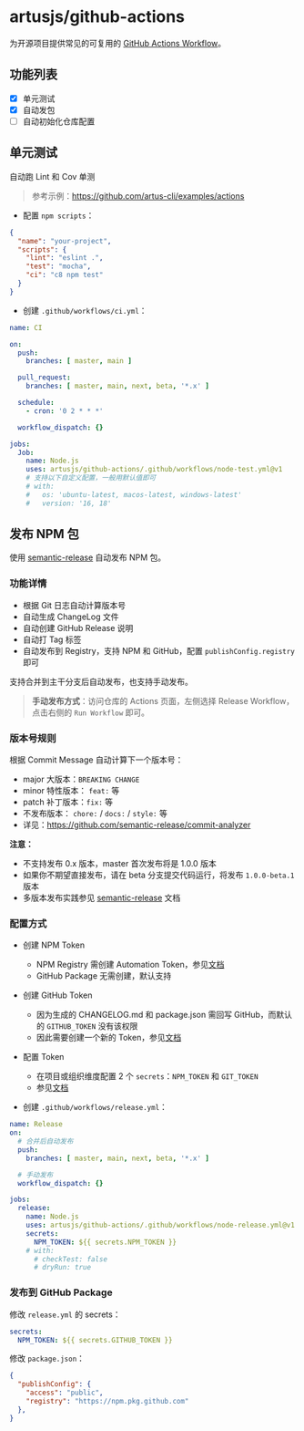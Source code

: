 # artusjs/github-actions

为开源项目提供常见的可复用的 [GitHub Actions Workflow](https://docs.github.com/en/actions/using-workflows/reusing-workflows#using-inputs-and-secrets-in-a-reusable-workflow)。

## 功能列表

- [x] 单元测试
- [x] 自动发包
- [ ] 自动初始化仓库配置

## 单元测试

自动跑 Lint 和 Cov 单测

> 参考示例：https://github.com/artus-cli/examples/actions


- 配置 `npm scripts`：

```json
{
  "name": "your-project",
  "scripts": {
    "lint": "eslint .",
    "test": "mocha",
    "ci": "c8 npm test"
  }
}
```

- 创建 `.github/workflows/ci.yml`：

```yaml
name: CI

on:
  push:
    branches: [ master, main ]

  pull_request:
    branches: [ master, main, next, beta, '*.x' ]

  schedule:
    - cron: '0 2 * * *'

  workflow_dispatch: {}

jobs:
  Job:
    name: Node.js
    uses: artusjs/github-actions/.github/workflows/node-test.yml@v1
    # 支持以下自定义配置，一般用默认值即可
    # with:
    #   os: 'ubuntu-latest, macos-latest, windows-latest'
    #   version: '16, 18'
```

## 发布 NPM 包

使用 [semantic-release](https://semantic-release.gitbook.io/) 自动发布 NPM 包。

### 功能详情

- 根据 Git 日志自动计算版本号
- 自动生成 ChangeLog 文件
- 自动创建 GitHub Release 说明
- 自动打 Tag 标签
- 自动发布到 Registry，支持 NPM 和 GitHub，配置 `publishConfig.registry` 即可

支持合并到主干分支后自动发布，也支持手动发布。

> **手动发布方式**：访问仓库的 Actions 页面，左侧选择 Release Workflow，点击右侧的 `Run Workflow` 即可。

### 版本号规则

根据 Commit Message 自动计算下一个版本号：
  - major 大版本：`BREAKING CHANGE`
  - minor 特性版本： `feat:` 等
  - patch 补丁版本：`fix:` 等
  - 不发布版本： `chore:` / `docs:` / `style:` 等
  - 详见：https://github.com/semantic-release/commit-analyzer

**注意：**
  - 不支持发布 0.x 版本，master 首次发布将是 1.0.0 版本
  - 如果你不期望直接发布，请在 beta 分支提交代码运行，将发布 `1.0.0-beta.1` 版本
  - 多版本发布实践参见 [semantic-release](https://semantic-release.gitbook.io/semantic-release/recipes/release-workflow/distribution-channels) 文档


### 配置方式

- 创建 NPM Token
  - NPM Registry 需创建 Automation Token，参见[文档](https://docs.npmjs.com/creating-and-viewing-access-tokens)
  - GitHub Package 无需创建，默认支持

- 创建 GitHub Token
  - 因为生成的 CHANGELOG.md 和 package.json 需回写 GitHub，而默认的 `GITHUB_TOKEN` 没有该权限
  - 因此需要创建一个新的 Token，参见[文档](https://docs.github.com/en/github/authenticating-to-github/creating-a-personal-access-token)

- 配置 Token
  - 在项目或组织维度配置 2 个 `secrets`：`NPM_TOKEN` 和 `GIT_TOKEN`
  - 参见[文档](https://docs.github.com/en/codespaces/managing-codespaces-for-your-organization/managing-encrypted-secrets-for-your-repository-and-organization-for-github-codespaces)

- 创建 `.github/workflows/release.yml`：

```yaml
name: Release
on:
  # 合并后自动发布
  push:
    branches: [ master, main, next, beta, '*.x' ]

  # 手动发布
  workflow_dispatch: {}

jobs:
  release:
    name: Node.js
    uses: artusjs/github-actions/.github/workflows/node-release.yml@v1
    secrets:
      NPM_TOKEN: ${{ secrets.NPM_TOKEN }}
    # with:
      # checkTest: false
      # dryRun: true
```

### 发布到 GitHub Package

修改 `release.yml` 的 secrets：

```yaml
secrets:
  NPM_TOKEN: ${{ secrets.GITHUB_TOKEN }}
```

修改 `package.json`：

```json
{
  "publishConfig": {
    "access": "public",
    "registry": "https://npm.pkg.github.com"
  },
}
```
